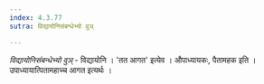 ```yaml
---
index: 4.3.77
sutra: विद्यायोनिसंबन्धेभ्यो वुञ्

---
```

_विद्यायोनिसंबन्धेभ्यो वुञ्_ - विद्यायोनि । 'तत आगत' इत्येव । औपाध्यायकः, पैतामहक इति । उपाध्यायात्पितामहाच्च आगत इत्यर्थः ।